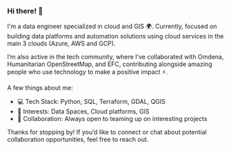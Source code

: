 ### Hi there! 👋

I'm a data engineer specialized in cloud and GIS 🌍. Currently, focused on building data platforms and automation solutions using cloud services in the main 3 clouds (Azure, AWS and GCP). 

I’m also active in the tech community, where I’ve collaborated with Omdena, Humanitarian OpenStreetMap, and EFC, contributing alongside amazing people who use technology to make a positive impact ⚡.

A few things about me:
- 💻 Tech Stack: Python, SQL, Terraform, GDAL, QGIS
- 🚀 Interests: Data Spaces, Cloud platforms, GIS
- 🤝 Collaboration: Always open to teaming up on interesting projects

Thanks for stopping by! If you’d like to connect or chat about potential collaboration opportunities, feel free to reach out.
<!--
**fserrey/fserrey** is a ✨ _special_ ✨ repository because its `README.md` (this file) appears on your GitHub profile.

Here are some ideas to get you started:

- 🔭 I’m currently working on ...
- 🌱 I’m currently learning ...
- 👯 I’m looking to collaborate on ...
- 🤔 I’m looking for help with ...
- 💬 Ask me about ...
- 📫 How to reach me: ...
- 😄 Pronouns: ...
- ⚡ Fun fact: ...
-->
